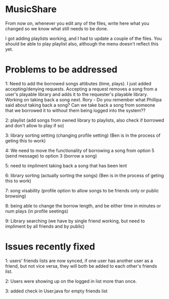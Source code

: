 MusicShare
==========

From now on, whenever you edit any of the files, write here what you changed so we know what still needs to be done.

I got adding playlists working, and I had to update a couple of the files. You should be able to play playlist also, although the menu doesn't reflect this yet.


Problems to be addressed
=====================

1: Need to add the borrowed songs attibutes (time, plays). I just added accepting/denying requests. Accepting a request removes a song from a user's playable library and adds it to the requester's playable library. Working on taking back a song next. Rory - Do you remember what Phillipa said about taking back a song? Can we take back a song from someone that we borrowed it to without them being logged into the system??

2: playlist (add songs from owned library to playlists, also check if borrowed and don't allow to play if so)

3: library sorting setting (changing profile setting) (Ben is in the process of geting this to work)

4: We need to move the functionality of borrowing a song from option 5 (send message) to option 3 (borrow a song)

5: need to impliment taking back a song that has been lent

6: library sorting (actually sorting the songs) (Ben is in the process of geting this to work)

7: song visability (profile option to allow songs to be friends only or public browsing)

8: being able to change the borrow length, and be either time in minutes or num plays (in profile seetings)

9: Library searching (we have by single friend working, but need to impliment by all friends and by public)


Issues recently fixed
=====================

1: users' friends lists are now synced, if one user has another user as a friend, but not vice versa,
they will both be added to each other's friends list.

2: Users were showing up on the logged in list more than once.

3: added check in User.java for empty friends list
